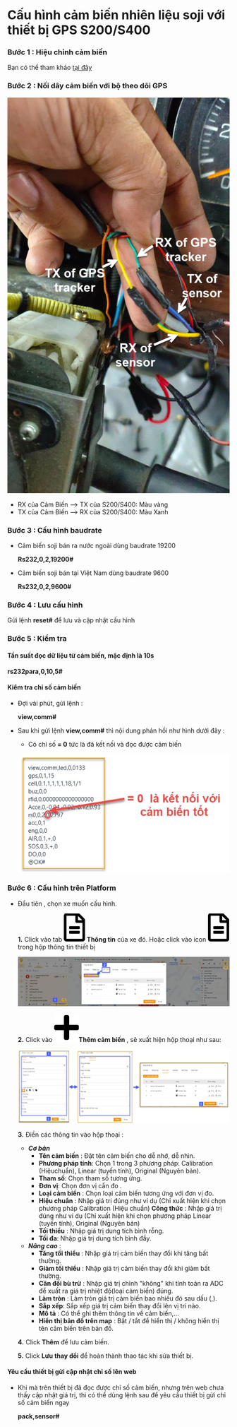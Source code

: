 # Cấu hình cảm biến nhiên liệu soji với thiết bị GPS S200/S400

### Bước 1 : Hiệu chỉnh cảm biến

Bạn có thể tham khảo [tại đây](vi/modules/web-interface/devices/calib-sensor/#calib)

### Bước 2 : Nối dây cảm biến với bộ theo dõi GPS 

<span class="icon-left4">![Manage device ](/docs/assets/images/web-interface/faq/wire-2.jpeg)

* RX của Cảm Biến --> TX của S200/S400: Màu vàng
* TX của Cảm Biến --> RX của S200/S400: Màu Xanh

### Bước 3 :  Cấu hình baudrate

- Cảm biến soji bán ra nước ngoài dùng baudrate 19200

    **Rs232,0,2,19200#**

-  Cảm biến soji bán tại Việt Nam dùng baudrate 9600

    **Rs232,0,2,9600#**

### Bước 4 : Lưu cấu hình

Gửi lệnh **reset#** để lưu và cập nhật cấu hình

### Bước 5 : Kiểm tra
    
#### Tần suất đọc dữ liệu từ cảm biến, mặc định là 10s
  
  **rs232para,0,10,5#**

####  Kiểm tra chỉ số cảm biến

- Đợi vài phút, gửi lệnh :
  
  **view,comm#**

- Sau khi gửi lệnh **view,comm#** thì nội dung phản hồi như hình dưới đây :
  
  - Có chỉ số **= 0**  tức là đã kết nối và đọc được cảm biến

  <span style="display:block;text-align:left">![Manage device ](/docs/assets/images/web-interface/faq/check-connect-sensor.jpg)


### Bước 6 : Cấu hình trên Platform

- Đầu tiên , chọn xe muốn cấu hình.
  
  **1.** Click vào tab <span class="icon-left svg-filter-info">![Ok](/docs/assets/images/web-interface/icon/SVG/file-alt.svg)  **Thông tin** của xe đó. Hoặc click vào icon <span class="icon-left svg-filter-info">![Ok](/docs/assets/images/web-interface/icon/SVG/file-alt.svg)  trong hộp thông tin thiết bị
    
    <span style="display:block;text-align:left">![Manage device ](/docs/assets/images/web-interface/faq/add-sensor.jpg)
  
  **2.** Click vào  <span class="icon-left svg-filter-tick">![Ok](/docs/assets/images/web-interface/icon/SVG/plus.svg)**Thêm cảm biến** , sẽ xuất hiện hộp thoại như sau:  

    <span style="display:block;text-align:left">![Manage device ](/docs/assets/images/web-interface/faq/add-sensor-2.jpg)

  **3.** Điền các thông tin vào hộp thoại :

  - ***Cơ bản*** 
    - **Tên cảm biến** : Đặt tên cảm biến cho dễ nhớ, dễ nhìn. 
    - **Phương pháp tính**: Chọn 1 trong 3 phương pháp:  Calibration (Hiệuchuẩn), Linear (tuyến tính), Original (Nguyên bản). 
    - **Tham số**: Chọn tham số tương ứng.
    - **Đơn vị**: Chọn đơn vị cần đo .
    - **Loại cảm biến** : Chọn loại cảm biến tương ứng với đơn vị đo. 
    - **Hiệu chuẩn**  : Nhập giá trị đúng như ví dụ (Chỉ xuất hiện khi chọn phương pháp  Calibration (Hiệu chuẩn)
    **Công thức** : Nhập giá trị đúng như ví dụ (Chỉ xuất hiện khi chọn phương pháp  Linear (tuyến tính), Original (Nguyên bản)
    - **Tối thiểu**  : Nhập giá trị dung tích bình rỗng.
    - **Tối đa**: Nhập giá trị dung tích bình đầy.
  -  ***Nâng cao*** : 
     -  **Tăng tối thiểu** : Nhập giá trị cảm biến thay đổi khi tăng bất thường.
     -  **Giảm tối thiểu** : Nhập giá trị cảm biến thay đổi khi giảm bất thường.
     -  **Cân đối bù trừ** : Nhập giá trị chỉnh "không" khi tính toán ra ADC để xuất ra giá trị nhiệt độ(loại cảm biến) đúng.
     - **Làm tròn** : Làm tròn giá trị cảm biến bao nhiêu đó sau dấu (,).
     - **Sắp xếp**: Sắp xếp giá trị cảm biến thay đổi lên vị trí nào. 
     - **Mô tả** : Có thể ghi thêm thông tin về cảm biến,...
     - **Hiển thị bản đồ trên map** : Bật / tắt để hiển thị / không hiển thị tên cảm biến trên bản đồ. 

  **4.** Click **Thêm** để lưu cảm biến. 
  
  **5.** Click **Lưu thay đổi** để hoàn thành thao tác khi sửa thiết bị.

#### Yêu cầu thiết bị gửi cập nhật chỉ số lên web

- Khi mà trên thiết bị đã đọc được chỉ số cảm biến, nhưng trên web chưa thấy cập nhật giá trị, thì có thể dùng lệnh sau để yêu cầu thiết bị gửi chỉ số cảm biến ngay

  **pack,sensor#**

